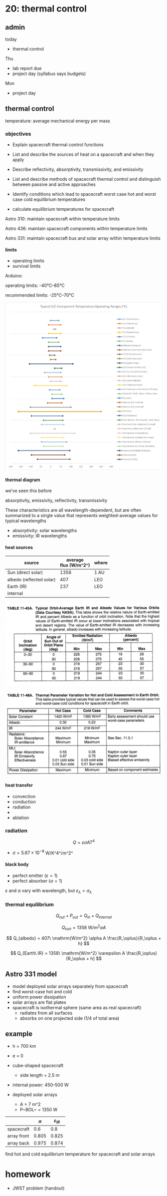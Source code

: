 # 20: thermal control

## admin

today

- thermal control

Thu

- lab report due
- project day (syllabus says budgets) 

Mon

- project day



## thermal control

temperature: average mechanical energy per mass





### objectives

- Explain spacecraft thermal control functions

- List and describe the sources of heat on a spacecraft and when they apply

- Describe reflectivity, absorptivity, transmissivity, and emissivity

- List and describe methods of spacecraft thermal control and distinguish between passive and active approaches

- Identify conditions which lead to spacecraft worst case hot and worst case cold equilibrium temperatures

- calculate equilibrium temperatures for spacecraft



Astro 310: maintain spacecraft within temperature limits

Astro 436: maintain spacecraft components within temperature limits



Astro 331: maintain spacecraft bus and solar array within temperature limits



#### limits

- operating limits
- survival limits



Arduino: 

operating limits: -40°C–85°C

recommended limits: -25°C–70°C



![Adapted from Designing Space Missions and Systems, Table 11-42](sources/image-20231009225027599.png)



#### thermal diagram

we’ve seen this before

absorptivity, emissivity, reflectivity, transmissivity

These characteristics are all wavelength-dependent, but are often summarized to a single value that represents weighted-average values for typical wavelengths

- absorptivity: solar wavelengths
- emissivity: IR wavelengths



#### heat sources

| source                   | average <br />flux (W/m^2^) | where |
| ------------------------ | --------------------------- | ----- |
| Sun (direct solar)       | 1358                        | 1 AU  |
| albedo (reflected solar) | 407                         | LEO   |
| Earth (IR)               | 237                         | LEO   |
| internal                 |                             |       |

![image-20231009230740783](sources/image-20231009230740783.png)

![image-20231009232149467](sources/image-20231009232149467.png)

#### heat transfer

- convection
- conduction
- radiation
- 
- ablation



### radiation

$$
Q = \varepsilon \sigma A T^4
$$

- $\sigma = 5.67\times 10^{-8}$ W/K^4^/m^2^



#### black body

-  perfect emitter ($\varepsilon=1$)
- perfect absorber ($\alpha=1$)



$\varepsilon$ and $\alpha$ vary with wavelength, but $\varepsilon_\lambda = \alpha_\lambda$



### thermal equilibrium

$$
Q_{out} + P_{out} = Q_{in} + Q_{internal}
$$

$$
Q_{sun} = 1358\ \mathrm{W/m^2} \alpha A
$$

$$
Q_{albedo} = 407\ \mathrm{W/m^2} \alpha A \frac{R_\oplus}{R_\oplus + h}
$$

$$
Q_{Earth\ IR} = 1358\ \mathrm{W/m^2} \varepsilon A \frac{R_\oplus}{R_\oplus + h}
$$

## Astro 331 model

- model deployed solar arrays separately from spacecraft
- find worst-case hot and cold
- uniform power dissipation
- solar arrays are flat plates
- spacecraft is isothermal sphere (same area as real spacecraft)
  - radiates from all surfaces
  - absorbs on one projected side (1/4 of total area)



## example

- h = 700 km

- e = 0
- cube-shaped spacecraft
  - side length = 2.5 m
- internal power: 450–500 W
- deployed solar arrays 
  - A = 7 m^2
  - P~BOL~ = 1350 W

|             | $\alpha$ | $\varepsilon_{IR}$ |
| ----------- | -------- | ------------------ |
| spacecraft  | 0.6      | 0.8                |
| array front | 0.805    | 0.825              |
| array back  | 0.975    | 0.874              |



find hot and cold equilibrium temperature for spacecraft and solar arrays



# homework

- JWST problem (handout)
